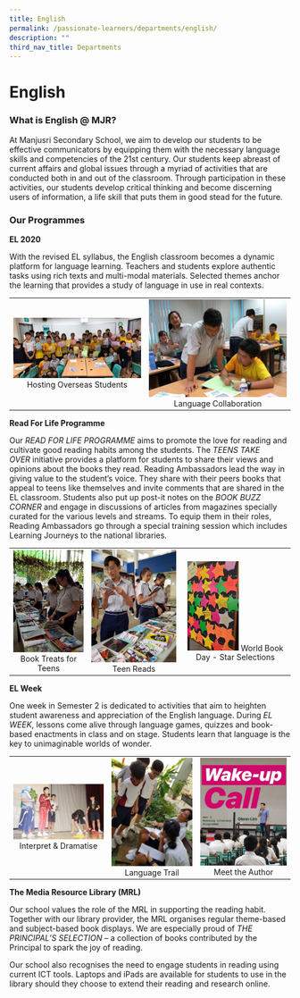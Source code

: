 ```yaml
---
title: English
permalink: /passionate-learners/departments/english/
description: ""
third_nav_title: Departments
---
```

# English

### What is English @ MJR?

At Manjusri Secondary School, we aim to develop our students to be effective communicators by equipping them with the necessary language skills and competencies of the 21st century. Our students keep abreast of current affairs and global issues through a myriad of activities that are conducted both in and out of the classroom. Through participation in these activities, our students develop critical thinking and become discerning users of information, a life skill that puts them in good stead for the future.

### Our Programmes  

**EL 2020**

With the revised EL syllabus, the English classroom becomes a dynamic platform for language learning. Teachers and students explore authentic tasks using rich texts and multi-modal materials. Selected themes anchor the learning that provides a study of language in use in real contexts.


|   |   |
|:-:|:-:|
|  ![](/images/Passionate%20Learners/English/Hosting%20Overseas%20Students.jpg) Hosting Overseas Students  |   ![](/images/Passionate%20Learners/English/Language%20Collaboration.jpg)  Language Collaboration |


**Read For Life Programme** 

  

Our _READ FOR LIFE PROGRAMME_ aims to promote the love for reading and cultivate good reading habits among the students. The _TEENS TAKE OVER_ initiative provides a platform for students to share their views and opinions about the books they read. Reading Ambassadors lead the way in giving value to the student’s voice. They share with their peers books that appeal to teens like themselves and invite comments that are shared in the EL classroom. Students also put up post-it notes on the _BOOK BUZZ CORNER_ and engage in discussions of articles from magazines specially curated for the various levels and streams. To equip them in their roles, Reading Ambassadors go through a special training session which includes Learning Journeys to the national libraries.

|   |   |   |
|:----:|:----:|:---:|
|  ![](/images/Passionate%20Learners/English/Book%20Treats%20for%20Teens.jpg)  Book Treats for Teens |    ![](/images/Passionate%20Learners/English/Teen%20Reads.jpg) Teen Reads | <img src="/images/Passionate%20Learners/English/World%20Book%20Day%20-%20Star%20Selections.jpg" style="width:50%"> World Book Day - Star Selections  |


**EL Week**

One week in Semester 2 is dedicated to activities that aim to heighten student awareness and appreciation of the English language. During _EL WEEK_, lessons come alive through language games, quizzes and book-based enactments in class and on stage. Students learn that language is the key to unimaginable worlds of wonder.

|   |   |   |
|:-----:|:----:|:----:|
|  ![](/images/Passionate%20Learners/English/Interpret%20&%20Dramatise.jpg)  Interpret & Dramatise | ![](/images/Passionate%20Learners/English/Language%20Trail.jpg) Language Trail |  ![](/images/Passionate%20Learners/English/Meet%20the%20Author.jpg)   Meet the Author  |


**The Media Resource Library (MRL)** 

Our school values the role of the MRL in supporting the reading habit. Together with our library provider, the MRL organises regular theme-based and subject-based book displays. We are especially proud of _THE PRINCIPAL’S SELECTION_ – a collection of books contributed by the Principal to spark the joy of reading. 

Our school also recognises the need to engage students in reading using current ICT tools. Laptops and iPads are available for students to use in the library should they choose to extend their reading and research online.